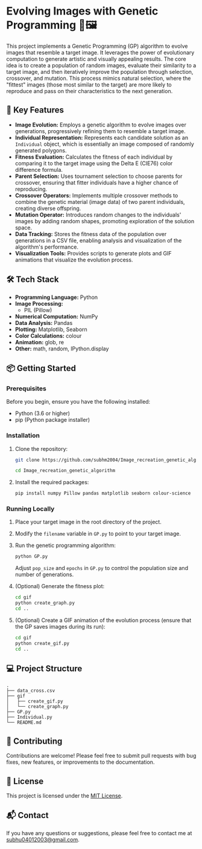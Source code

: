 # Evolving Images with Genetic Programming 🧬🖼️

This project implements a Genetic Programming (GP) algorithm to evolve images that resemble a target image. It leverages the power of evolutionary computation to generate artistic and visually appealing results. The core idea is to create a population of random images, evaluate their similarity to a target image, and then iteratively improve the population through selection, crossover, and mutation. This process mimics natural selection, where the "fittest" images (those most similar to the target) are more likely to reproduce and pass on their characteristics to the next generation.

## 🚀 Key Features

- **Image Evolution:** Employs a genetic algorithm to evolve images over generations, progressively refining them to resemble a target image.
- **Individual Representation:** Represents each candidate solution as an `Individual` object, which is essentially an image composed of randomly generated polygons.
- **Fitness Evaluation:** Calculates the fitness of each individual by comparing it to the target image using the Delta E (CIE76) color difference formula.
- **Parent Selection:** Uses tournament selection to choose parents for crossover, ensuring that fitter individuals have a higher chance of reproducing.
- **Crossover Operators:** Implements multiple crossover methods to combine the genetic material (image data) of two parent individuals, creating diverse offspring.
- **Mutation Operator:** Introduces random changes to the individuals' images by adding random shapes, promoting exploration of the solution space.
- **Data Tracking:** Stores the fitness data of the population over generations in a CSV file, enabling analysis and visualization of the algorithm's performance.
- **Visualization Tools:** Provides scripts to generate plots and GIF animations that visualize the evolution process.

## 🛠️ Tech Stack

*   **Programming Language:** Python
*   **Image Processing:**
    *   PIL (Pillow)
*   **Numerical Computation:** NumPy
*   **Data Analysis:** Pandas
*   **Plotting:** Matplotlib, Seaborn
*   **Color Calculations:** colour
*   **Animation:** glob, re
*   **Other:** math, random, IPython.display

## 📦 Getting Started

### Prerequisites

Before you begin, ensure you have the following installed:

*   Python (3.6 or higher)
*   pip (Python package installer)

### Installation

1.  Clone the repository:

    ```bash
    git clone https://github.com/subhm2004/Image_recreation_genetic_algorithm.git

    cd Image_recreation_genetic_algorithm

    ```

2.  Install the required packages:

    ```bash
    pip install numpy Pillow pandas matplotlib seaborn colour-science
    ```

### Running Locally

1.  Place your target image in the root directory of the project.
2.  Modify the `filename` variable in `GP.py` to point to your target image.
3.  Run the genetic programming algorithm:

    ```bash
    python GP.py
    ```

    Adjust `pop_size` and `epochs` in `GP.py` to control the population size and number of generations.

4.  (Optional) Generate the fitness plot:

    ```bash
    cd gif
    python create_graph.py
    cd ..
    ```

5.  (Optional) Create a GIF animation of the evolution process (ensure that the GP saves images during its run):

    ```bash
    cd gif
    python create_gif.py
    cd ..
    ```

## 💻 Project Structure

```
.
├── data_cross.csv
├── gif
│   ├── create_gif.py
│   └── create_graph.py
├── GP.py
├── Individual.py
└── README.md
```



## 🤝 Contributing

Contributions are welcome! Please feel free to submit pull requests with bug fixes, new features, or improvements to the documentation.

## 📝 License

This project is licensed under the [MIT License](LICENSE).

## 📬 Contact

If you have any questions or suggestions, please feel free to contact me at [subhu04012003@gmail.com](mailto:subhu04012003@gmail.com).

